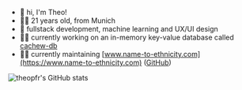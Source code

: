 
- 👋 hi, I'm Theo!
- 🙋‍♂️ 21 years old, from Munich
- 🌱 fullstack development, machine learning and UX/UI design
- 👨‍💻 currently working on an in-memory key-value database called [cachew-db](https://github.com/theopfr/cachew-db)
- 👨‍💻 currently maintaining [www.name-to-ethnicity.com](https://www.name-to-ethnicity.com) ([GitHub](https://github.com/name-ethnicity-classifier))
<!--- 🖥️ currently working at [qdive.io](https://www.qdive.io/) as a working student
- 👨‍💻 currently maintaining [www.name-to-ethnicity.com](https://www.name-to-ethnicity.com) ([GitHub](https://github.com/name-ethnicity-classifier))
-->
![theopfr's GitHub stats](https://github-readme-stats.vercel.app/api?username=theopfr&theme=tokyonight&show_icons=true&hide_border=true)
